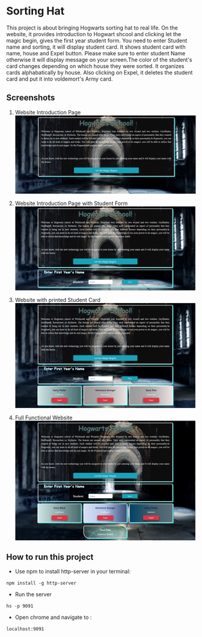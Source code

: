 # Sorting Hat
This project is about bringing Hogwarts sorting hat to real life. On the website, it  provides introduction to Hogwart shcool and clicking let the magic begin, gives the first year student form. You need to enter Student name and sorting, it will display student card. It shows student card with name, house and Expel button. Please make sure to enter student Name otherwise it will display message on your screen.The color of the student's card changes depending on which house they were sorted. It organizes cards alphabatically by house. Also clicking on Expel, it deletes the student card and put it into voldemort's Army card.


## Screenshots
1. Website Introduction Page
![main screen shot](./screenshots/intro-card.png)

2. Website Introduction Page with Student Form
![main screen shot](./screenshots/sorting-hat-intro-student-form.png)

3. Website with printed Student Card
![main screen shot](./screenshots/student-card.png)

4. Full Functional Website
![main screen shot](./screenshots/Sorting-Hat.png)




## How to run this project
* Use npm to install http-server in your terminal:
```
npm install -g http-server
```
* Run the server
```
hs -p 9091
```
* Open chrome and navigate to :
```
localhost:9091
```
